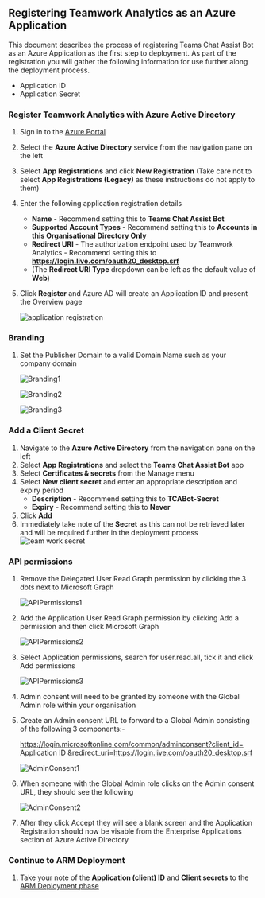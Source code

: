 ## Registering Teamwork Analytics as an Azure Application
This document describes the process of registering Teams Chat Assist Bot as an Azure Application as the first step to deployment.  As part of the registration you will gather the following information for use further along the deployment process.
   * Application ID
   * Application Secret

### Register Teamwork Analytics with Azure Active Directory
1. Sign in to the [Azure Portal](https://azure.portal.com)
1. Select the **Azure Active Directory** service from the navigation pane on the left 
1. Select **App Registrations** and click **New Registration** (Take care not to select **App Registrations (Legacy)** as these instructions do not apply to them)
1. Enter the following application registration details
   * **Name** - Recommend setting this to **Teams Chat Assist Bot**
   * **Supported Account Types** - Recommend setting this to **Accounts in this Organisational Directory Only**
   * **Redirect URI** - The authorization endpoint used by Teamwork Analytics - Recommend setting this to **https://login.live.com/oauth20_desktop.srf**
   * (The **Redirect URI Type** dropdown can be left as the default value of **Web**)
1. Click **Register** and Azure AD will create an Application ID and present the Overview page

   ![application registration](images/applicationRegistration.png)

### Branding
1. Set the Publisher Domain to a valid Domain Name such as your company domain

   ![Branding1](images/Branding1.png)

   ![Branding2](images/Branding2.png)

   ![Branding3](images/Branding3.png)

### Add a Client Secret
1. Navigate to the **Azure Active Directory** from the navigation pane on the left
1. Select **App Registrations** and select the **Teams Chat Assist Bot** app 
1. Select **Certificates & secrets** from the Manage menu
1. Select **New client secret** and enter an appropriate description and expiry period
   * **Description** - Recommend setting this to **TCABot-Secret**
   * **Expiry** - Recommend setting this to **Never**
1. Click **Add**
1. Immediately take note of the **Secret** as this can not be retrieved later and will be required further in the deployment process
![team work secret](images/tcabotSecrets.png)

### API permissions
1. Remove the Delegated User Read Graph permission by clicking the 3 dots next to Microsoft Graph

   ![APIPermissions1](images/APIPermissions1.png)

1. Add the Application User Read Graph permission by clicking Add a permission and then click Microsoft Graph

   ![APIPermissions2](images/APIPermissions2.png)

1. Select Application permissions, search for user.read.all, tick it and click Add permissions

   ![APIPermissions3](images/APIPermissions3.png)

1. Admin consent will need to be granted by someone with the Global Admin role within your organisation

1. Create an Admin consent URL to forward to a Global Admin consisting of the following 3 components:-

   https://login.microsoftonline.com/common/adminconsent?client_id=
   Application ID
   &redirect_uri=https://login.live.com/oauth20_desktop.srf

   ![AdminConsent1](images/AdminConsent1.png)

1. When someone with the Global Admin role clicks on the Admin consent URL, they should see the following

   ![AdminConsent2](images/AdminConsent2.png)

1. After they click Accept they will see a blank screen and the Application Registration should now be visable from the Enterprise Applications section of Azure Active Directory

### Continue to ARM Deployment
1. Take your note of the **Application (client) ID** and **Client secrets** to the [ARM Deployment phase](armdeploy.md)